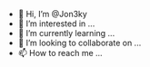 - 👋 Hi, I’m @Jon3ky
- 👀 I’m interested in ...
- 🌱 I’m currently learning ...
- 💞️ I’m looking to collaborate on ...
- 📫 How to reach me ...

<!---
Jon3ky/Jon3ky is a ✨ special ✨ repository because its `README.md` (this file) appears on your GitHub profile.
You can click the Preview link to take a look at your changes.
--->
